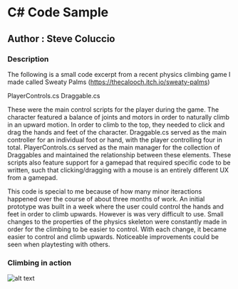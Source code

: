 # C# Code Sample
## Author : Steve Coluccio

### Description
The following is a small code excerpt from a recent physics climbing game I made called Sweaty Palms (https://thecalooch.itch.io/sweaty-palms)

PlayerControls.cs
Draggable.cs

These were the main control scripts for the player during the game. The character featured a balance of joints and motors in order to naturally climb in an upward motion. In order to climb to the top, they needed to click and drag the hands and feet of the character. Draggable.cs served as the main controller for an individual foot or hand, with the player controlling four in total. PlayerControls.cs served as the main manager for the collection of Draggables and maintained the relationship between these elements. These scripts also feature support for a gamepad that required specific code to be written, such that clicking/dragging with a mouse is an entirely different UX from a gamepad.   

This code is special to me because of how many minor iteractions happened over the course of about three months of work. An initial prototype was built in a week where the user could control the hands and feet in order to climb upwards. However is was very difficult to use. Small changes to the properties of the physics skeleton were constantly made in order for the climbing to be easier to control. With each change, it became easier to control and climb upwards. Noticeable improvements could be seen when playtesting with others.

### Climbing in action
![alt text](https://alphabetagamer-3kkpqwvtmi.netdna-ssl.com/wp-content/uploads/2018/01/sweaty-palms-download.gif?x33728)

